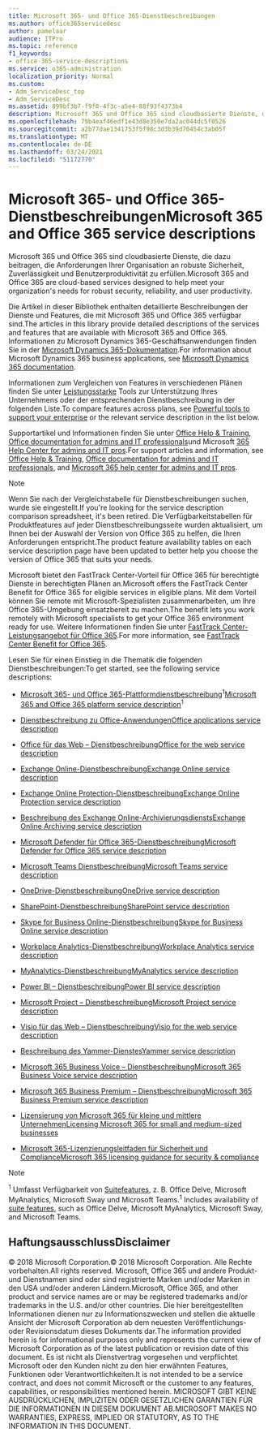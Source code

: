 ```yaml
---
title: Microsoft 365- und Office 365-Dienstbeschreibungen
ms.author: office365servicedesc
author: pamelaar
audience: ITPro
ms.topic: reference
f1_keywords:
- office-365-service-descriptions
ms.service: o365-administration
localization_priority: Normal
ms.custom:
- Adm_ServiceDesc_top
- Adm_ServiceDesc
ms.assetid: 899bf3b7-f9f0-4f3c-a5e4-88f93f4373b4
description: Microsoft 365 und Office 365 sind cloudbasierte Dienste, die dazu beitragen, die Anforderungen Ihrer Organisation an robuste Sicherheit, Zuverlässigkeit und Benutzerproduktivität zu erfüllen.
ms.openlocfilehash: 79b4eaf46edf1e43d8e350e7da2ac044dc5f0526
ms.sourcegitcommit: a2b77dae1341753f5f98c3d3b39d70454c3ab05f
ms.translationtype: MT
ms.contentlocale: de-DE
ms.lasthandoff: 03/24/2021
ms.locfileid: "51172770"
---
```

# <a name="microsoft-365-and-office-365-service-descriptions"></a><span data-ttu-id="07397-103">Microsoft 365- und Office 365-Dienstbeschreibungen</span><span class="sxs-lookup"><span data-stu-id="07397-103">Microsoft 365 and Office 365 service descriptions</span></span> 

<span data-ttu-id="07397-104">Microsoft 365 und Office 365 sind cloudbasierte Dienste, die dazu beitragen, die Anforderungen Ihrer Organisation an robuste Sicherheit, Zuverlässigkeit und Benutzerproduktivität zu erfüllen.</span><span class="sxs-lookup"><span data-stu-id="07397-104">Microsoft 365 and Office 365 are cloud-based services designed to help meet your organization's needs for robust security, reliability, and user productivity.</span></span> 
  
<span data-ttu-id="07397-105">Die Artikel in dieser Bibliothek enthalten detaillierte Beschreibungen der Dienste und Features, die mit Microsoft 365 und Office 365 verfügbar sind.</span><span class="sxs-lookup"><span data-stu-id="07397-105">The articles in this library provide detailed descriptions of the services and features that are available with Microsoft 365 and Office 365.</span></span> <span data-ttu-id="07397-106">Informationen zu Microsoft Dynamics 365-Geschäftsanwendungen finden Sie in der [Microsoft Dynamics 365-Dokumentation](/dynamics365/).</span><span class="sxs-lookup"><span data-stu-id="07397-106">For information about Microsoft Dynamics 365 business applications, see [Microsoft Dynamics 365 documentation](/dynamics365/).</span></span>

<span data-ttu-id="07397-107">Informationen zum Vergleichen von Features in verschiedenen Plänen finden Sie unter [Leistungsstarke](https://go.microsoft.com/fwlink/?LinkID=799177&amp;clcid=0x409) Tools zur Unterstützung Ihres Unternehmens oder der entsprechenden Dienstbeschreibung in der folgenden Liste.</span><span class="sxs-lookup"><span data-stu-id="07397-107">To compare features across plans, see [Powerful tools to support your enterprise](https://go.microsoft.com/fwlink/?LinkID=799177&amp;clcid=0x409) or the relevant service description in the list below.</span></span> 
  
<span data-ttu-id="07397-108">Supportartikel und Informationen finden Sie unter [Office Help & Training,](https://support.office.com/) [Office documentation for admins and IT professionals](/office/)und Microsoft [365 Help Center for admins and IT pros](/microsoft-365/).</span><span class="sxs-lookup"><span data-stu-id="07397-108">For support articles and information, see [Office Help & Training](https://support.office.com/), [Office documentation for admins and IT professionals](/office/), and [Microsoft 365 help center for admins and IT pros](/microsoft-365/).</span></span>
  
> [!NOTE]
> <span data-ttu-id="07397-109">Wenn Sie nach der Vergleichstabelle für Dienstbeschreibungen suchen, wurde sie eingestellt.</span><span class="sxs-lookup"><span data-stu-id="07397-109">If you're looking for the service description comparison spreadsheet, it's been retired.</span></span> <span data-ttu-id="07397-110">Die Verfügbarkeitstabellen für Produktfeatures auf jeder Dienstbeschreibungsseite wurden aktualisiert, um Ihnen bei der Auswahl der Version von Office 365 zu helfen, die Ihren Anforderungen entspricht.</span><span class="sxs-lookup"><span data-stu-id="07397-110">The product feature availability tables on each service description page have been updated to better help you choose the version of Office 365 that suits your needs.</span></span> 
  
<span data-ttu-id="07397-111">Microsoft bietet den FastTrack Center-Vorteil für Office 365 für berechtigte Dienste in berechtigten Plänen an.</span><span class="sxs-lookup"><span data-stu-id="07397-111">Microsoft offers the FastTrack Center Benefit for Office 365 for eligible services in eligible plans.</span></span> <span data-ttu-id="07397-112">Mit dem Vorteil können Sie remote mit Microsoft-Spezialisten zusammenarbeiten, um Ihre Office 365-Umgebung einsatzbereit zu machen.</span><span class="sxs-lookup"><span data-stu-id="07397-112">The benefit lets you work remotely with Microsoft specialists to get your Office 365 environment ready for use.</span></span> <span data-ttu-id="07397-113">Weitere Informationen finden Sie unter [FastTrack Center-Leistungsangebot für Office 365](/fasttrack/O365-fasttrack-benefit-for-office-365).</span><span class="sxs-lookup"><span data-stu-id="07397-113">For more information, see [FastTrack Center Benefit for Office 365](/fasttrack/O365-fasttrack-benefit-for-office-365).</span></span>
  
<span data-ttu-id="07397-114">Lesen Sie für einen Einstieg in die Thematik die folgenden Dienstbeschreibungen:</span><span class="sxs-lookup"><span data-stu-id="07397-114">To get started, see the following service descriptions:</span></span>
  
- <span data-ttu-id="07397-115">[Microsoft 365- und Office 365-Plattformdienstbeschreibung](office-365-platform-service-description/office-365-platform-service-description.md)<sup>1</sup></span><span class="sxs-lookup"><span data-stu-id="07397-115">[Microsoft 365 and Office 365 platform service description](office-365-platform-service-description/office-365-platform-service-description.md)<sup>1</sup></span></span>

- [<span data-ttu-id="07397-116">Dienstbeschreibung zu Office-Anwendungen</span><span class="sxs-lookup"><span data-stu-id="07397-116">Office applications service description</span></span>](office-applications-service-description/office-applications-service-description.md)

- [<span data-ttu-id="07397-117">Office für das Web – Dienstbeschreibung</span><span class="sxs-lookup"><span data-stu-id="07397-117">Office for the web service description</span></span>](office-online-service-description/office-online-service-description.md)

- [<span data-ttu-id="07397-118">Exchange Online-Dienstbeschreibung</span><span class="sxs-lookup"><span data-stu-id="07397-118">Exchange Online service description</span></span>](exchange-online-service-description/exchange-online-service-description.md)

- [<span data-ttu-id="07397-119">Exchange Online Protection-Dienstbeschreibung</span><span class="sxs-lookup"><span data-stu-id="07397-119">Exchange Online Protection service description</span></span>](exchange-online-protection-service-description/exchange-online-protection-service-description.md)

- [<span data-ttu-id="07397-120">Beschreibung des Exchange Online-Archivierungsdiensts</span><span class="sxs-lookup"><span data-stu-id="07397-120">Exchange Online Archiving service description</span></span>](exchange-online-archiving-service-description/exchange-online-archiving-service-description.md)

- [<span data-ttu-id="07397-121">Microsoft Defender für Office 365-Dienstbeschreibung</span><span class="sxs-lookup"><span data-stu-id="07397-121">Microsoft Defender for Office 365 service description</span></span>](office-365-advanced-threat-protection-service-description.md)

- [<span data-ttu-id="07397-122">Microsoft Teams Dienstbeschreibung</span><span class="sxs-lookup"><span data-stu-id="07397-122">Microsoft Teams service description</span></span>](teams-service-description.md)

- [<span data-ttu-id="07397-123">OneDrive-Dienstbeschreibung</span><span class="sxs-lookup"><span data-stu-id="07397-123">OneDrive service description</span></span>](onedrive-for-business-service-description.md)

- [<span data-ttu-id="07397-124">SharePoint-Dienstbeschreibung</span><span class="sxs-lookup"><span data-stu-id="07397-124">SharePoint service description</span></span>](sharepoint-online-service-description/sharepoint-online-service-description.md)

- [<span data-ttu-id="07397-125">Skype for Business Online-Dienstbeschreibung</span><span class="sxs-lookup"><span data-stu-id="07397-125">Skype for Business Online service description</span></span>](skype-for-business-online-service-description/skype-for-business-online-service-description.md)

- [<span data-ttu-id="07397-126">Workplace Analytics-Dienstbeschreibung</span><span class="sxs-lookup"><span data-stu-id="07397-126">Workplace Analytics service description</span></span>](workplace-analytics-service-description.md)

- [<span data-ttu-id="07397-127">MyAnalytics-Dienstbeschreibung</span><span class="sxs-lookup"><span data-stu-id="07397-127">MyAnalytics service description</span></span>](mya-service-description.md)

- [<span data-ttu-id="07397-128">Power BI – Dienstbeschreibung</span><span class="sxs-lookup"><span data-stu-id="07397-128">Power BI service description</span></span>](power-bi-service-description.md)

- [<span data-ttu-id="07397-129">Microsoft Project – Dienstbeschreibung</span><span class="sxs-lookup"><span data-stu-id="07397-129">Microsoft Project service description</span></span>](project-online-service-description/project-online-service-description.md)

- [<span data-ttu-id="07397-130">Visio für das Web – Dienstbeschreibung</span><span class="sxs-lookup"><span data-stu-id="07397-130">Visio for the web service description</span></span>](visio-online-service-description/visio-online-service-description.md)

- [<span data-ttu-id="07397-131">Beschreibung des Yammer-Dienstes</span><span class="sxs-lookup"><span data-stu-id="07397-131">Yammer service description</span></span>](yammer-service-description/yammer-service-description.md)

- [<span data-ttu-id="07397-132">Microsoft 365 Business Voice – Dienstbeschreibung</span><span class="sxs-lookup"><span data-stu-id="07397-132">Microsoft 365 Business Voice service description</span></span>](microsoft-365-business-voice-service-description.md)

- [<span data-ttu-id="07397-133">Microsoft 365 Business Premium – Dienstbeschreibung</span><span class="sxs-lookup"><span data-stu-id="07397-133">Microsoft 365 Business Premium service description</span></span>](microsoft-365-service-descriptions/microsoft-365-business-service-description.md)

- [<span data-ttu-id="07397-134">Lizensierung von Microsoft 365 für kleine und mittlere Unternehmen</span><span class="sxs-lookup"><span data-stu-id="07397-134">Licensing Microsoft 365 for small and medium-sized businesses</span></span>](microsoft-365-service-descriptions/licensing-microsoft-365-in-smb.md)

- [<span data-ttu-id="07397-135">Microsoft 365-Lizenzierungsleitfaden für Sicherheit und Compliance</span><span class="sxs-lookup"><span data-stu-id="07397-135">Microsoft 365 licensing guidance for security & compliance</span></span>](microsoft-365-service-descriptions/microsoft-365-tenantlevel-services-licensing-guidance/microsoft-365-security-compliance-licensing-guidance.md)


> [!NOTE]
> <span data-ttu-id="07397-136"><sup>1</sup> Umfasst Verfügbarkeit von [Suitefeatures](./office-365-platform-service-description/office-365-suite-features.md), z. B. Office Delve, Microsoft MyAnalytics, Microsoft Sway und Microsoft Teams.</span><span class="sxs-lookup"><span data-stu-id="07397-136"><sup>1</sup> Includes availability of [suite features](./office-365-platform-service-description/office-365-suite-features.md), such as Office Delve, Microsoft MyAnalytics, Microsoft Sway, and Microsoft Teams.</span></span>
  
## <a name="disclaimer"></a><span data-ttu-id="07397-137">Haftungsausschluss</span><span class="sxs-lookup"><span data-stu-id="07397-137">Disclaimer</span></span>

<span data-ttu-id="07397-138">&copy; 2018 Microsoft Corporation.</span><span class="sxs-lookup"><span data-stu-id="07397-138">&copy; 2018 Microsoft Corporation.</span></span> <span data-ttu-id="07397-139">Alle Rechte vorbehalten.</span><span class="sxs-lookup"><span data-stu-id="07397-139">All rights reserved.</span></span> <span data-ttu-id="07397-140">Microsoft, Office 365 und andere Produkt- und Dienstnamen sind oder sind registrierte Marken und/oder Marken in den USA und/oder anderen Ländern.</span><span class="sxs-lookup"><span data-stu-id="07397-140">Microsoft, Office 365, and other product and service names are or may be registered trademarks and/or trademarks in the U.S. and/or other countries.</span></span> <span data-ttu-id="07397-141">Die hier bereitgestellten Informationen dienen nur zu Informationszwecken und stellen die aktuelle Ansicht der Microsoft Corporation ab dem neuesten Veröffentlichungs- oder Revisionsdatum dieses Dokuments dar.</span><span class="sxs-lookup"><span data-stu-id="07397-141">The information provided herein is for informational purposes only and represents the current view of Microsoft Corporation as of the latest publication or revision date of this document.</span></span> <span data-ttu-id="07397-142">Es ist nicht als Dienstvertrag vorgesehen und verpflichtet Microsoft oder den Kunden nicht zu den hier erwähnten Features, Funktionen oder Verantwortlichkeiten.</span><span class="sxs-lookup"><span data-stu-id="07397-142">It is not intended to be a service contract, and does not commit Microsoft or the customer to any features, capabilities, or responsibilities mentioned herein.</span></span> <span data-ttu-id="07397-143">MICROSOFT GIBT KEINE AUSDRÜCKLICHEN, IMPLIZITEN ODER GESETZLICHEN GARANTIEN FÜR DIE INFORMATIONEN IN DIESEM DOKUMENT AB.</span><span class="sxs-lookup"><span data-stu-id="07397-143">MICROSOFT MAKES NO WARRANTIES, EXPRESS, IMPLIED OR STATUTORY, AS TO THE INFORMATION IN THIS DOCUMENT.</span></span>
